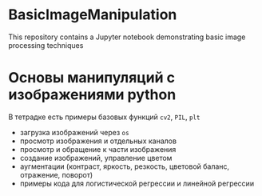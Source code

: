 # BasicImageManipulation
This repository contains a Jupyter notebook demonstrating basic image processing techniques

# Основы манипуляций с изображениями python

В тетрадке есть примеры базовых функций `cv2`, `PIL`, `plt`
* загрузка изображений через `os`
*  просмотр изображения и отдельных каналов
*  просмотр и обращение к части изображения
*  создание изображений, управление цветом
*  аугментации (контраст, яркость, резкость, цветовой баланс, отражение, поворот)
*  примеры кода для логистической регрессии и линейной регрессии
